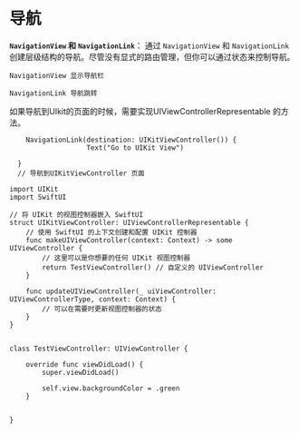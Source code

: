 # 导航

**`NavigationView` 和 `NavigationLink`**： 通过 `NavigationView` 和 `NavigationLink` 创建层级结构的导航。尽管没有显式的路由管理，但你可以通过状态来控制导航。

`NavigationView 显示导航栏`

`NavigationLink 导航跳转`



如果导航到UIkit的页面的时候，需要实现UIViewControllerRepresentable 的方法。

```
    NavigationLink(destination: UIKitViewController()) {
                   Text("Go to UIKit View")
                      
  }
  // 导航到UIKitViewController 页面

```

```
import UIKit
import SwiftUI

// 将 UIKit 的视图控制器嵌入 SwiftUI
struct UIKitViewController: UIViewControllerRepresentable {
    // 使用 SwiftUI 的上下文创建和配置 UIKit 控制器
    func makeUIViewController(context: Context) -> some UIViewController {
        // 这里可以是你想要的任何 UIKit 视图控制器
        return TestViewController() // 自定义的 UIViewController
    }

    func updateUIViewController(_ uiViewController: UIViewControllerType, context: Context) {
        // 可以在需要时更新视图控制器的状态
    }
}


class TestViewController: UIViewController {

    override func viewDidLoad() {
        super.viewDidLoad()
        
        self.view.backgroundColor = .green
    }


}

```
